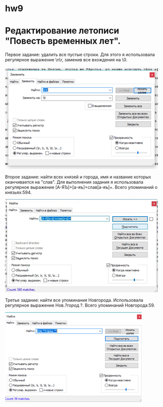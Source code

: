# hw9
# Редактирование летописи "Повесть временных лет".
Первое задание: удалить все пустые строки.
Для этого я использовала регулярное выражение \n\r, заменив все вхождения на \0.

![alt-текст](https://github.com/SofiyaRastorgueva/hw9/blob/master/%D0%A1%D0%BD%D0%B8%D0%BC%D0%BE%D0%BA%20%D1%8D%D0%BA%D1%80%D0%B0%D0%BD%D0%B0%202018-06-01%20%D0%B2%201.40.32.png)


Второе задание: найти всех князей и города, имя и название которых оканчивается на "слав". 
Для выполнения задания я использовала регулярное выражение [А-ЯЪ]+[а-яъ]+слав[а-яъ]+. Всего упоминаний о князьях:594.

![alt-текст](https://github.com/SofiyaRastorgueva/hw9/blob/master/%D0%A1%D0%BD%D0%B8%D0%BC%D0%BE%D0%BA%20%D1%8D%D0%BA%D1%80%D0%B0%D0%BD%D0%B0%202018-06-01%20%D0%B2%201.59.11.png)


Третье задание: найти все упоминания Новгорода. 
Использовала регулярное выражение Нов.*?город.*?. Всего упоминаний Новгорода:59.

![alt-текст](https://github.com/SofiyaRastorgueva/hw9/blob/master/%D0%A1%D0%BD%D0%B8%D0%BC%D0%BE%D0%BA%20%D1%8D%D0%BA%D1%80%D0%B0%D0%BD%D0%B0%202018-06-01%20%D0%B2%201.49.17.png)
